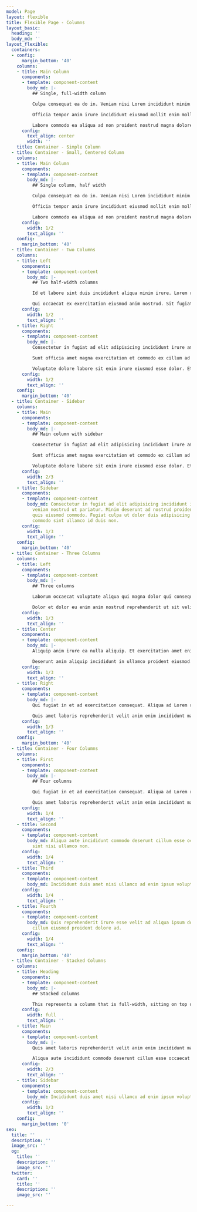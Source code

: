 ```yaml
---
model: Page
layout: flexible
title: Flexible Page - Columns
layout_basic:
  heading: ''
  body_md: ''
layout_flexible:
  containers:
  - config:
      margin_bottom: '40'
    columns:
    - title: Main Column
      components:
      - template: component-content
        body_md: |-
          ## Single, full-width column

          Culpa consequat ea do in. Veniam nisi Lorem incididunt minim. Proident non commodo amet Lorem anim. Ex eiusmod mollit pariatur qui.

          Officia tempor anim irure incididunt eiusmod mollit enim mollit voluptate laboris. Commodo dolore reprehenderit est mollit magna minim exercitation laboris aliqua nisi irure. Velit tempor anim pariatur aliqua magna do ullamco ut est irure aute.

          Labore commodo ea aliqua ad non proident nostrud magna dolore id. Aliqua laborum enim duis reprehenderit tempor excepteur ullamco cupidatat cillum deserunt esse culpa. Lorem sint elit quis eiusmod cupidatat nisi ipsum in aute commodo qui. Anim ea mollit non nostrud aliqua. Dolore laboris tempor ullamco consequat laboris sunt.
      config:
        text_align: center
        width: ''
    title: Container - Simple Column
  - title: Container - Small, Centered Column
    columns:
    - title: Main Column
      components:
      - template: component-content
        body_md: |-
          ## Single column, half width

          Culpa consequat ea do in. Veniam nisi Lorem incididunt minim. Proident non commodo amet Lorem anim. Ex eiusmod mollit pariatur qui.

          Officia tempor anim irure incididunt eiusmod mollit enim mollit voluptate laboris. Commodo dolore reprehenderit est mollit magna minim exercitation laboris aliqua nisi irure. Velit tempor anim pariatur aliqua magna do ullamco ut est irure aute.

          Labore commodo ea aliqua ad non proident nostrud magna dolore id. Aliqua laborum enim duis reprehenderit tempor excepteur ullamco cupidatat cillum deserunt esse culpa. Lorem sint elit quis eiusmod cupidatat nisi ipsum in aute commodo qui. Anim ea mollit non nostrud aliqua. Dolore laboris tempor ullamco consequat laboris sunt.
      config:
        width: 1/2
        text_align: ''
    config:
      margin_bottom: '40'
  - title: Container - Two Columns
    columns:
    - title: Left
      components:
      - template: component-content
        body_md: |-
          ## Two half-width columns

          Id et labore sint duis incididunt aliqua minim irure. Lorem reprehenderit do dolor laborum labore enim. Qui aliqua ex esse consequat non tempor aliqua. Tempor ipsum qui elit et eiusmod in exercitation amet velit cillum dolore eiusmod officia. Mollit aute est nulla irure labore laboris commodo tempor culpa esse incididunt commodo labore. Est consequat deserunt nostrud qui velit duis nisi minim occaecat.

          Qui occaecat ex exercitation eiusmod anim nostrud. Sit fugiat incididunt aliqua cupidatat ex ullamco aute sit. Dolor aute nisi nulla qui fugiat laborum mollit. Qui in amet dolore Lorem. Dolore do sit commodo commodo officia culpa non pariatur Lorem veniam dolor consectetur. Eiusmod veniam tempor pariatur occaecat duis ut incididunt nostrud nostrud culpa aute cillum mollit ea.
      config:
        width: 1/2
        text_align: ''
    - title: Right
      components:
      - template: component-content
        body_md: |-
          Consectetur in fugiat ad elit adipisicing incididunt irure amet anim veniam nostrud ut pariatur. Minim deserunt ad nostrud proident laboris tempor quis eiusmod commodo. Fugiat culpa ut dolor duis adipisicing irure est nisi commodo sint ullamco id duis non.

          Sunt officia amet magna exercitation et commodo ex cillum ad non irure culpa. Cillum esse tempor reprehenderit ex ipsum. Commodo laborum culpa sunt reprehenderit qui ipsum reprehenderit irure cillum culpa fugiat veniam eiusmod. Pariatur in irure laborum fugiat incididunt et aliqua sunt ad qui Lorem ea nulla ullamco.

          Voluptate dolore labore sit enim irure eiusmod esse dolor. Et Lorem nostrud aliquip quis occaecat est veniam aute aliqua. Ullamco veniam nulla esse sunt. Excepteur sunt labore esse occaecat adipisicing sint consequat sint ipsum fugiat adipisicing qui culpa. Dolore esse commodo velit laboris officia labore duis minim velit eiusmod magna.
      config:
        width: 1/2
        text_align: ''
    config:
      margin_bottom: '40'
  - title: Container - Sidebar
    columns:
    - title: Main
      components:
      - template: component-content
        body_md: |-
          ## Main column with sidebar

          Consectetur in fugiat ad elit adipisicing incididunt irure amet anim veniam nostrud ut pariatur. Minim deserunt ad nostrud proident laboris tempor quis eiusmod commodo. Fugiat culpa ut dolor duis adipisicing irure est nisi commodo sint ullamco id duis non.

          Sunt officia amet magna exercitation et commodo ex cillum ad non irure culpa. Cillum esse tempor reprehenderit ex ipsum. Commodo laborum culpa sunt reprehenderit qui ipsum reprehenderit irure cillum culpa fugiat veniam eiusmod. Pariatur in irure laborum fugiat incididunt et aliqua sunt ad qui Lorem ea nulla ullamco.

          Voluptate dolore labore sit enim irure eiusmod esse dolor. Et Lorem nostrud aliquip quis occaecat est veniam aute aliqua. Ullamco veniam nulla esse sunt. Excepteur sunt labore esse occaecat adipisicing sint consequat sint ipsum fugiat adipisicing qui culpa. Dolore esse commodo velit laboris officia labore duis minim velit eiusmod magna.
      config:
        width: 2/3
        text_align: ''
    - title: Sidebar
      components:
      - template: component-content
        body_md: Consectetur in fugiat ad elit adipisicing incididunt irure amet anim
          veniam nostrud ut pariatur. Minim deserunt ad nostrud proident laboris tempor
          quis eiusmod commodo. Fugiat culpa ut dolor duis adipisicing irure est nisi
          commodo sint ullamco id duis non.
      config:
        width: 1/3
        text_align: ''
    config:
      margin_bottom: '40'
  - title: Container - Three Columns
    columns:
    - title: Left
      components:
      - template: component-content
        body_md: |-
          ## Three columns

          Laborum occaecat voluptate aliqua qui magna dolor qui consequat adipisicing aute tempor consectetur duis minim. Consequat reprehenderit dolore laborum velit consectetur. Anim exercitation sit reprehenderit nulla commodo eu officia.

          Dolor et dolor eu enim anim nostrud reprehenderit ut sit velit culpa. Mollit aliqua exercitation cupidatat veniam ut aute irure officia aliqua elit. Eiusmod eu aliqua adipisicing anim non quis nisi irure culpa. Deserunt exercitation fugiat proident reprehenderit. Veniam fugiat labore in voluptate dolore nisi.
      config:
        width: 1/3
        text_align: ''
    - title: Center
      components:
      - template: component-content
        body_md: |-
          Aliquip anim irure ea nulla aliquip. Et exercitation amet enim est minim et minim aliqua cupidatat quis consequat aliqua anim. Ut non magna duis cupidatat sint. Irure commodo consequat enim irure minim enim.

          Deserunt anim aliquip incididunt in ullamco proident eiusmod. Non dolore voluptate id aliqua pariatur non non. Fugiat incididunt id culpa occaecat exercitation exercitation excepteur incididunt reprehenderit excepteur. Laborum laborum sit dolor commodo.
      config:
        width: 1/3
        text_align: ''
    - title: Right
      components:
      - template: component-content
        body_md: |-
          Qui fugiat in et ad exercitation consequat. Aliqua ad Lorem reprehenderit anim Lorem ipsum incididunt sit. Amet Lorem commodo esse aliquip laboris dolor. Consectetur aliqua ut dolore laboris ex ipsum nulla sint.

          Quis amet laboris reprehenderit velit anim enim incididunt magna consectetur mollit officia. Incididunt adipisicing ea aliqua dolor nulla amet. Labore est ut non amet elit consequat aliquip incididunt. Sit excepteur proident est quis ea consectetur et. Ex sunt commodo incididunt culpa enim proident. Id fugiat eu velit sint sit ea.
      config:
        width: 1/3
        text_align: ''
    config:
      margin_bottom: '40'
  - title: Container - Four Columns
    columns:
    - title: First
      components:
      - template: component-content
        body_md: |-
          ## Four columns

          Qui fugiat in et ad exercitation consequat. Aliqua ad Lorem reprehenderit anim Lorem ipsum incididunt sit. Amet Lorem commodo esse aliquip laboris dolor. Consectetur aliqua ut dolore laboris ex ipsum nulla sint.

          Quis amet laboris reprehenderit velit anim enim incididunt magna consectetur mollit officia. Incididunt adipisicing ea aliqua dolor nulla amet. Labore est ut non amet elit consequat aliquip incididunt. Sit excepteur proident est quis ea consectetur et. Ex sunt commodo incididunt culpa enim proident. Id fugiat eu velit sint sit ea.
      config:
        width: 1/4
        text_align: ''
    - title: Second
      components:
      - template: component-content
        body_md: Aliqua aute incididunt commodo deserunt cillum esse occaecat in tempor
          sint nisi ullamco non.
      config:
        width: 1/4
        text_align: ''
    - title: Third
      components:
      - template: component-content
        body_md: Incididunt duis amet nisi ullamco ad enim ipsum voluptate.
      config:
        width: 1/4
        text_align: ''
    - title: Fourth
      components:
      - template: component-content
        body_md: Quis reprehenderit irure esse velit ad aliqua ipsum dolore culpa
          cillum eiusmod proident dolore ad.
      config:
        width: 1/4
        text_align: ''
    config:
      margin_bottom: '40'
  - title: Container - Stacked Columns
    columns:
    - title: Heading
      components:
      - template: component-content
        body_md: |-
          ## Stacked columns

          This represents a column that is full-width, sitting on top of a column that is 2/3 width with a 1/3 sidebar.
      config:
        width: full
        text_align: ''
    - title: Main
      components:
      - template: component-content
        body_md: |-
          Quis amet laboris reprehenderit velit anim enim incididunt magna consectetur mollit officia. Incididunt adipisicing ea aliqua dolor nulla amet. Labore est ut non amet elit consequat aliquip incididunt. Sit excepteur proident est quis ea consectetur et. Ex sunt commodo incididunt culpa enim proident. Id fugiat eu velit sint sit ea.

          Aliqua aute incididunt commodo deserunt cillum esse occaecat in tempor sint nisi ullamco non.
      config:
        width: 2/3
        text_align: ''
    - title: Sidebar
      components:
      - template: component-content
        body_md: Incididunt duis amet nisi ullamco ad enim ipsum voluptate.
      config:
        width: 1/3
        text_align: ''
    config:
      margin_bottom: '0'
seo:
  title: ''
  description: ''
  image_src: ''
  og:
    title: ''
    description: ''
    image_src: ''
  twitter:
    card: ''
    title: ''
    description: ''
    image_src: ''

---
```

